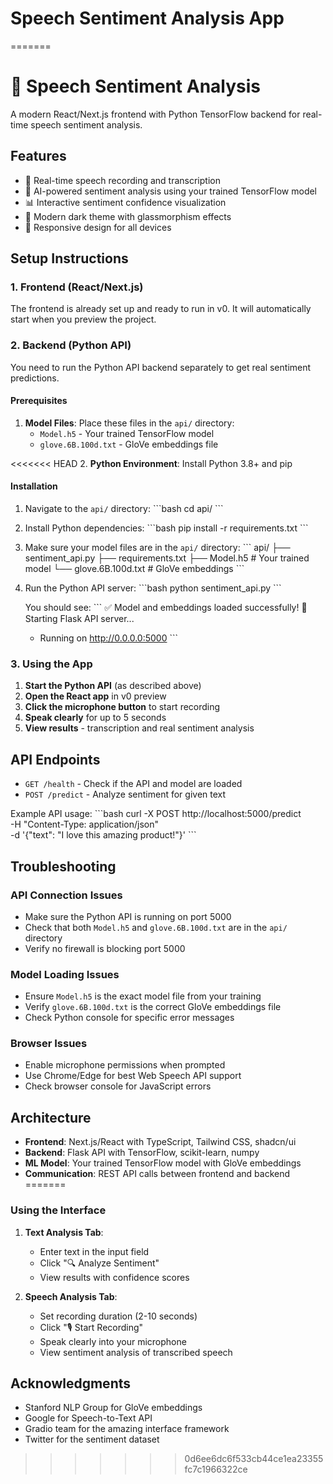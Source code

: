 
# Speech Sentiment Analysis App
=======

# 🎤 Speech Sentiment Analysis


A modern React/Next.js frontend with Python TensorFlow backend for real-time speech sentiment analysis.

## Features

- 🎤 Real-time speech recording and transcription
- 🤖 AI-powered sentiment analysis using your trained TensorFlow model
- 📊 Interactive sentiment confidence visualization
- 🎨 Modern dark theme with glassmorphism effects
- 📱 Responsive design for all devices

## Setup Instructions

### 1. Frontend (React/Next.js)

The frontend is already set up and ready to run in v0. It will automatically start when you preview the project.

### 2. Backend (Python API)

You need to run the Python API backend separately to get real sentiment predictions.

#### Prerequisites

1. **Model Files**: Place these files in the `api/` directory:
   - `Model.h5` - Your trained TensorFlow model
   - `glove.6B.100d.txt` - GloVe embeddings file

<<<<<<< HEAD
2. **Python Environment**: Install Python 3.8+ and pip

#### Installation

1. Navigate to the `api/` directory:
   \`\`\`bash
   cd api/
   \`\`\`

2. Install Python dependencies:
   \`\`\`bash
   pip install -r requirements.txt
   \`\`\`

3. Make sure your model files are in the `api/` directory:
   \`\`\`
   api/
   ├── sentiment_api.py
   ├── requirements.txt
   ├── Model.h5              # Your trained model
   └── glove.6B.100d.txt     # GloVe embeddings
   \`\`\`

4. Run the Python API server:
   \`\`\`bash
   python sentiment_api.py
   \`\`\`

   You should see:
   \`\`\`
   ✅ Model and embeddings loaded successfully!
   🚀 Starting Flask API server...
   * Running on http://0.0.0.0:5000
   \`\`\`

### 3. Using the App

1. **Start the Python API** (as described above)
2. **Open the React app** in v0 preview
3. **Click the microphone button** to start recording
4. **Speak clearly** for up to 5 seconds
5. **View results** - transcription and real sentiment analysis

## API Endpoints

- `GET /health` - Check if the API and model are loaded
- `POST /predict` - Analyze sentiment for given text

Example API usage:
\`\`\`bash
curl -X POST http://localhost:5000/predict \
  -H "Content-Type: application/json" \
  -d '{"text": "I love this amazing product!"}'
\`\`\`

## Troubleshooting

### API Connection Issues
- Make sure the Python API is running on port 5000
- Check that both `Model.h5` and `glove.6B.100d.txt` are in the `api/` directory
- Verify no firewall is blocking port 5000

### Model Loading Issues
- Ensure `Model.h5` is the exact model file from your training
- Verify `glove.6B.100d.txt` is the correct GloVe embeddings file
- Check Python console for specific error messages

### Browser Issues
- Enable microphone permissions when prompted
- Use Chrome/Edge for best Web Speech API support
- Check browser console for JavaScript errors

## Architecture

- **Frontend**: Next.js/React with TypeScript, Tailwind CSS, shadcn/ui
- **Backend**: Flask API with TensorFlow, scikit-learn, numpy
- **ML Model**: Your trained TensorFlow model with GloVe embeddings
- **Communication**: REST API calls between frontend and backend
=======
### Using the Interface

1. **Text Analysis Tab**:
   - Enter text in the input field
   - Click "🔍 Analyze Sentiment"
   - View results with confidence scores

2. **Speech Analysis Tab**:
   - Set recording duration (2-10 seconds)
   - Click "🎙️ Start Recording"
   - Speak clearly into your microphone
   - View sentiment analysis of transcribed speech

## Acknowledgments

- Stanford NLP Group for GloVe embeddings
- Google for Speech-to-Text API
- Gradio team for the amazing interface framework
- Twitter for the sentiment dataset
>>>>>>> 0d6ee6dc6f533cb44ce1ea23355fc7c1966322ce
